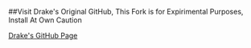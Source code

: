 ##Visit Drake's Original GitHub, This Fork is for Expirimental Purposes, Install At Own Caution

[Drake's GitHub Page](https://github.com/DrakeWitt/steam-yellow "Flashing Steam Name")
